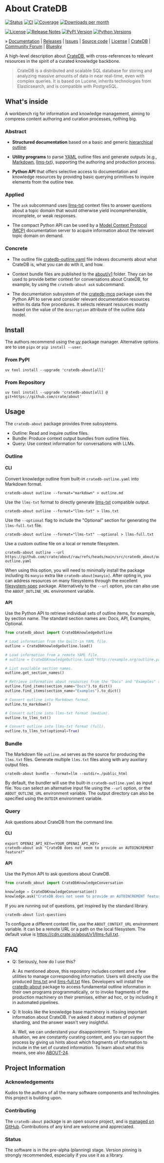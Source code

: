 # About CrateDB

[![Status][badge-status]][project-pypi]
[![CI][badge-ci]][project-ci]
[![Coverage][badge-coverage]][project-coverage]
[![Downloads per month][badge-downloads-per-month]][project-downloads]

[![License][badge-license]][project-license]
[![Release Notes][badge-release-notes]][project-release-notes]
[![PyPI Version][badge-package-version]][project-pypi]
[![Python Versions][badge-python-versions]][project-pypi]

» [Documentation]
| [Releases]
| [Issues]
| [Source code]
| [License]
| [CrateDB]
| [Community Forum]
| [Bluesky]

A high-level description about [CrateDB], with cross-references
to relevant resources in the spirit of a curated knowledge backbone.

> CrateDB is a distributed and scalable SQL database for storing and
> analyzing massive amounts of data in near real-time, even with
> complex queries. It is based on Lucene, inherits technologies from
> Elasticsearch, and is compatible with PostgreSQL.

## What's inside

A workbench rig for information and knowledge management,
aiming to compress content authoring and curation processes,
nothing big.

### Abstract

- **Structured documentation** based on a basic and generic [hierarchical outline].

- **Utility programs** to parse [YAML] outline files and generate outputs
  (e.g., [Markdown], [llms-txt]), supporting the authoring and
  production process.

- **Python API** that offers selective access to documentation
  and knowledge resources by providing basic querying primitives to
  inquire elements from the outline tree.

### Applied

- The `ask` subcommand uses [llms-txt] context files to answer questions
  about a topic domain that would otherwise yield incomprehensible,
  incomplete, or weak responses.

- The compact Python API can be used by a [Model Context Protocol (MCP)]
  documentation server to acquire information about the relevant topic
  domain on demand.

### Concrete

- The outline file [cratedb-outline.yaml] file indexes documents about
  what CrateDB is, what you can do with it, and how.

- Context bundle files are published to the [about/v1] folder.
  They can be used to provide better context for conversations about
  CrateDB, for example, by using the `cratedb-about ask` subcommand.

- The documentation subsystem of the [cratedb-mcp] package uses the
  Python API to serve and consider relevant documentation resources
  within its data flow procedures. It selects relevant resources mostly
  based on the value of the `description` attribute of the outline
  data model.

## Install

The authors recommend using the [uv] package manager. Alternative
options are to use `pipx` or `pip install --user`.

### From PyPI
```shell
uv tool install --upgrade 'cratedb-about[all]'
```
### From Repository
```shell
uv tool install --upgrade 'cratedb-about[all] @ git+https://github.com/crate/about'
```

## Usage

The `cratedb-about` package provides three subsystems.

- Outline: Read and inquire outline files.
- Bundle: Produce context output bundles from outline files.
- Query: Use context information for conversations with LLMs.

### Outline

#### CLI
Convert knowledge outline from built-in `cratedb-outline.yaml` into Markdown format.
```shell
cratedb-about outline --format="markdown" > outline.md
```
Use the `llms-txt` format to directly generate [llms-txt] compatible output.
```shell
cratedb-about outline --format="llms-txt" > llms.txt
```
Use the `--optional` flag to include the "Optional" section for
generating the `llms-full.txt` file.
```shell
cratedb-about outline --format="llms-txt" --optional > llms-full.txt
```

Use a custom outline file on a local or remote filesystem.
```shell
cratedb-about outline --url https://github.com/crate/about/raw/refs/heads/main/src/cratedb_about/outline/cratedb-outline.yaml
```
When using this option, you will need to minimally install the package including
its `manyio` extra like `cratedb-about[manyio]`. After opting in, you can address
resources on many filesystems through the excellent [filesystem-spec] package.
Alternatively to the `--url` option, you can also use the `ABOUT_OUTLINE_URL`
environment variable.

#### API
Use the Python API to retrieve individual sets of outline items, for example,
by section name. The standard section names are: Docs, API, Examples, Optional.
```python
from cratedb_about import CrateDbKnowledgeOutline

# Load information from the built-in YAML file.
outline = CrateDbKnowledgeOutline.load()

# Load information from a remote YAML file.
# outline = CrateDbKnowledgeOutline.load("http://example.org/outline.yaml")

# List available section names.
outline.get_section_names()

# Retrieve information about resources from the "Docs" and "Examples" sections.
outline.find_items(section_name="Docs").to_dict()
outline.find_items(section_name="Examples").to_dict()

# Convert outline into Markdown format.
outline.to_markdown()

# Convert outline into llms-txt format (medium).
outline.to_llms_txt()

# Convert outline into llms-txt format (full).
outline.to_llms_txt(optional=True)
```

### Bundle
The Markdown file `outline.md` serves as the source for producing the
`llms.txt` files. Generate multiple `llms.txt` files along with any
auxiliary output files.
```shell
cratedb-about bundle --format=llm --outdir=./public_html
```
By default, the bundler will use the built-in `cratedb-outline.yaml` as input file.
You can select an alternative input file using the `--url` option, or the
`ABOUT_OUTLINE_URL` environment variable. The output directory can
also be specified using the `OUTDIR` environment variable.

### Query
Ask questions about CrateDB from the command line.
#### CLI
```shell
export OPENAI_API_KEY=<YOUR_OPENAI_API_KEY>
cratedb-about ask "CrateDB does not seem to provide an AUTOINCREMENT feature?"
```
#### API
Use the Python API to ask questions about CrateDB.
```python
from cratedb_about import CrateDbKnowledgeConversation

knowledge = CrateDbKnowledgeConversation()
knowledge.ask("CrateDB does not seem to provide an AUTOINCREMENT feature?")
```

If you are running out of questions, get inspired by the standard library.
```shell
cratedb-about list-questions
```

To configure a different context file, use the `ABOUT_CONTEXT_URL` environment
variable. It can be a remote URL or a path on the local filesystem.
The default value is https://cdn.crate.io/about/v1/llms-full.txt.

## FAQ

- Q: Seriously, how do I use this?

  A: As mentioned above, this repository includes content and a few utilities
  to manage corresponding information. Users will directly use the produced
  [llms.txt] and [llms-full.txt] files. Developers will install the [cratedb-about]
  package to access fundamental outline information in their own programs
  programmatically, or to invoke fragments of the production machinery
  on their premises, either ad hoc, or by including it in automated pipelines.

- Q: It looks like the knowledge base machinery is missing important information
  about CrateDB. I've asked it about matters of polymer sharding, and the answer
  wasn't very insightful.

  A: Well, we can understand your disappointment. To improve the situation,
  we are constantly curating content, and you can support the process by giving
  us hints about which fragments of information to include in the set of
  curated information. To learn about what this means, see also [ABOUT-24].

## Project Information

### Acknowledgements
Kudos to the authors of all the many software components and technologies
this project is building upon.

### Contributing
The `cratedb-about` package is an open source project, and is [managed on
GitHub]. Contributions of any kind are welcome and appreciated.

### Status
The software is in the pre-alpha (planning) stage. Version pinning is strongly
recommended, especially if you use it as a library.


[ABOUT-24]: https://github.com/crate/about/issues/24
[about/v1]: https://cdn.crate.io/about/v1/
[CrateDB]: https://cratedb.com/database
[cratedb-about]: https://pypi.org/project/cratedb-about/
[cratedb-mcp]: https://github.com/crate/cratedb-mcp
[cratedb-outline.yaml]: https://github.com/crate/about/blob/main/src/cratedb_about/outline/cratedb-outline.yaml
[filesystem-spec]: https://filesystem-spec.readthedocs.io/
[hierarchical outline]: https://en.wikipedia.org/wiki/Outline_(list)
[llms-txt]: https://llmstxt.org/
[llms.txt]: https://cdn.crate.io/about/v1/llms.txt
[llms-full.txt]: https://cdn.crate.io/about/v1/llms-full.txt
[Markdown]: https://daringfireball.net/projects/markdown/
[Model Context Protocol (MCP)]: https://modelcontextprotocol.io/introduction
[uv]: https://docs.astral.sh/uv/
[YAML]: https://en.wikipedia.org/wiki/Yaml

[Bluesky]: https://bsky.app/search?q=cratedb
[Community Forum]: https://community.cratedb.com/
[Documentation]: https://github.com/crate/about
[Issues]: https://github.com/crate/about/issues
[License]: https://github.com/crate/about/blob/main/LICENSE
[managed on GitHub]: https://github.com/crate/about
[Source code]: https://github.com/crate/about
[Releases]: https://github.com/crate/about/releases

[badge-ci]: https://github.com/crate/about/actions/workflows/tests.yml/badge.svg
[badge-coverage]: https://codecov.io/gh/crate/about/branch/main/graph/badge.svg
[badge-downloads-per-month]: https://pepy.tech/badge/cratedb-about/month
[badge-license]: https://img.shields.io/github/license/crate/about.svg
[badge-package-version]: https://img.shields.io/pypi/v/cratedb-about.svg
[badge-python-versions]: https://img.shields.io/pypi/pyversions/cratedb-about.svg
[badge-release-notes]: https://img.shields.io/github/release/crate/about?label=Release+Notes
[badge-status]: https://img.shields.io/pypi/status/cratedb-about.svg
[project-ci]: https://github.com/crate/about/actions/workflows/tests.yml
[project-coverage]: https://app.codecov.io/gh/crate/about
[project-downloads]: https://pepy.tech/project/cratedb-about/
[project-github]: https://github.com/crate/about
[project-license]: https://github.com/crate/about/blob/main/LICENSE
[project-pypi]: https://pypi.org/project/cratedb-about
[project-release-notes]: https://github.com/crate/about/releases
